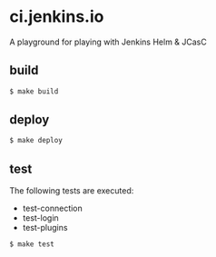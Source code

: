 # ci.jenkins.io

A playground for playing with Jenkins Helm & JCasC

## build

```sh
$ make build
```

## deploy

```sh
$ make deploy
```

## test
The following tests are executed:
- test-connection
- test-login
- test-plugins

```sh
$ make test
```
